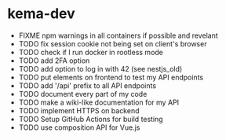 # kema-dev

* FIXME npm warnings in all containers if possible and revelant
* TODO fix session cookie not being set on client's browser
* TODO check if I run docker in rootless mode
* TODO add 2FA option
* TODO add option to log in with 42 (see nestjs_old)
* TODO put elements on frontend to test my API endpoints
* TODO add '/api' prefix to all API endpoints
* TODO document every part of my code
* TODO make a wiki-like documentation for my API
* TODO implement HTTPS on backend
* TODO Setup GitHub Actions for build testing
* TODO use composition API for Vue.js